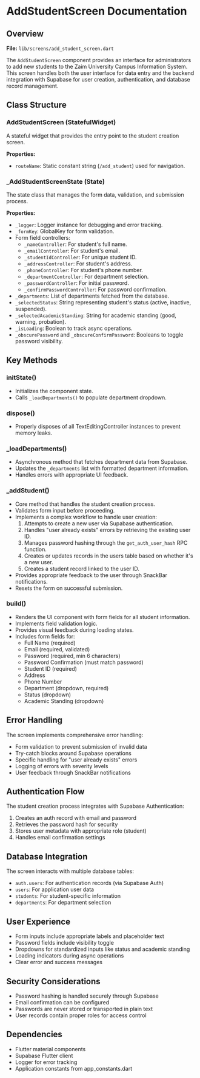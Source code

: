 # AddStudentScreen Documentation

## Overview

**File:** `lib/screens/add_student_screen.dart`

The `AddStudentScreen` component provides an interface for administrators to add new students to the Zaim University Campus Information System. This screen handles both the user interface for data entry and the backend integration with Supabase for user creation, authentication, and database record management.

## Class Structure

### AddStudentScreen (StatefulWidget)

A stateful widget that provides the entry point to the student creation screen.

**Properties:**
- `routeName`: Static constant string (`/add_student`) used for navigation.

### _AddStudentScreenState (State)

The state class that manages the form data, validation, and submission process.

**Properties:**
- `_logger`: Logger instance for debugging and error tracking.
- `_formKey`: GlobalKey for form validation.
- Form field controllers:
  - `_nameController`: For student's full name.
  - `_emailController`: For student's email.
  - `_studentIdController`: For unique student ID.
  - `_addressController`: For student's address.
  - `_phoneController`: For student's phone number.
  - `_departmentController`: For department selection.
  - `_passwordController`: For initial password.
  - `_confirmPasswordController`: For password confirmation.
- `_departments`: List of departments fetched from the database.
- `_selectedStatus`: String representing student's status (active, inactive, suspended).
- `_selectedAcademicStanding`: String for academic standing (good, warning, probation).
- `_isLoading`: Boolean to track async operations.
- `_obscurePassword` and `_obscureConfirmPassword`: Booleans to toggle password visibility.

## Key Methods

### initState()
- Initializes the component state.
- Calls `_loadDepartments()` to populate department dropdown.

### dispose()
- Properly disposes of all TextEditingController instances to prevent memory leaks.

### _loadDepartments()
- Asynchronous method that fetches department data from Supabase.
- Updates the `_departments` list with formatted department information.
- Handles errors with appropriate UI feedback.

### _addStudent()
- Core method that handles the student creation process.
- Validates form input before proceeding.
- Implements a complex workflow to handle user creation:
  1. Attempts to create a new user via Supabase authentication.
  2. Handles "user already exists" errors by retrieving the existing user ID.
  3. Manages password hashing through the `get_auth_user_hash` RPC function.
  4. Creates or updates records in the users table based on whether it's a new user.
  5. Creates a student record linked to the user ID.
- Provides appropriate feedback to the user through SnackBar notifications.
- Resets the form on successful submission.

### build()
- Renders the UI component with form fields for all student information.
- Implements field validation logic.
- Provides visual feedback during loading states.
- Includes form fields for:
  - Full Name (required)
  - Email (required, validated)
  - Password (required, min 6 characters)
  - Password Confirmation (must match password)
  - Student ID (required)
  - Address
  - Phone Number
  - Department (dropdown, required)
  - Status (dropdown)
  - Academic Standing (dropdown)

## Error Handling

The screen implements comprehensive error handling:
- Form validation to prevent submission of invalid data
- Try-catch blocks around Supabase operations
- Specific handling for "user already exists" errors
- Logging of errors with severity levels
- User feedback through SnackBar notifications

## Authentication Flow

The student creation process integrates with Supabase Authentication:
1. Creates an auth record with email and password
2. Retrieves the password hash for security
3. Stores user metadata with appropriate role (student)
4. Handles email confirmation settings

## Database Integration

The screen interacts with multiple database tables:
- `auth.users`: For authentication records (via Supabase Auth)
- `users`: For application user data
- `students`: For student-specific information
- `departments`: For department selection

## User Experience

- Form inputs include appropriate labels and placeholder text
- Password fields include visibility toggle
- Dropdowns for standardized inputs like status and academic standing
- Loading indicators during async operations
- Clear error and success messages

## Security Considerations

- Password hashing is handled securely through Supabase
- Email confirmation can be configured
- Passwords are never stored or transported in plain text
- User records contain proper roles for access control

## Dependencies

- Flutter material components
- Supabase Flutter client
- Logger for error tracking
- Application constants from app_constants.dart
